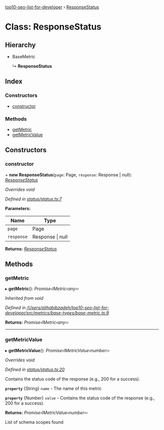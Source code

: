 [top10-seo-list-for-developer](../README.md) › [ResponseStatus](responsestatus.md)

# Class: ResponseStatus

## Hierarchy

* BaseMetric

  ↳ **ResponseStatus**

## Index

### Constructors

* [constructor](responsestatus.md#constructor)

### Methods

* [getMetric](responsestatus.md#getmetric)
* [getMetricValue](responsestatus.md#getmetricvalue)

## Constructors

###  constructor

\+ **new ResponseStatus**(`page`: Page, `response`: Response | null): *[ResponseStatus](responsestatus.md)*

*Overrides void*

*Defined in [status/status.ts:7](https://github.com/deepcrawl/top10-seo-list-for-developer/blob/bfde32e/src/metrics/metric-items/status/status.ts#L7)*

**Parameters:**

Name | Type |
------ | ------ |
`page` | Page |
`response` | Response &#124; null |

**Returns:** *[ResponseStatus](responsestatus.md)*

## Methods

###  getMetric

▸ **getMetric**(): *Promise‹IMetric‹any››*

*Inherited from void*

*Defined in [/Users/alihabibzadeh/top10-seo-list-for-developer/src/metrics/base-types/base-metric.ts:9](https://github.com/deepcrawl/top10-seo-list-for-developer/blob/bfde32e/src/metrics/base-types/base-metric.ts#L9)*

**Returns:** *Promise‹IMetric‹any››*

___

###  getMetricValue

▸ **getMetricValue**(): *Promise‹IMetricValue‹number››*

*Overrides void*

*Defined in [status/status.ts:20](https://github.com/deepcrawl/top10-seo-list-for-developer/blob/bfde32e/src/metrics/metric-items/status/status.ts#L20)*

Contains the status code of the response (e.g., 200 for a success).

**`property`** {String} `name` - The name of this metric

**`property`** {Number} `value` - Contains the status code of the response (e.g., 200 for a success).

**Returns:** *Promise‹IMetricValue‹number››*

List of schema scopes found
